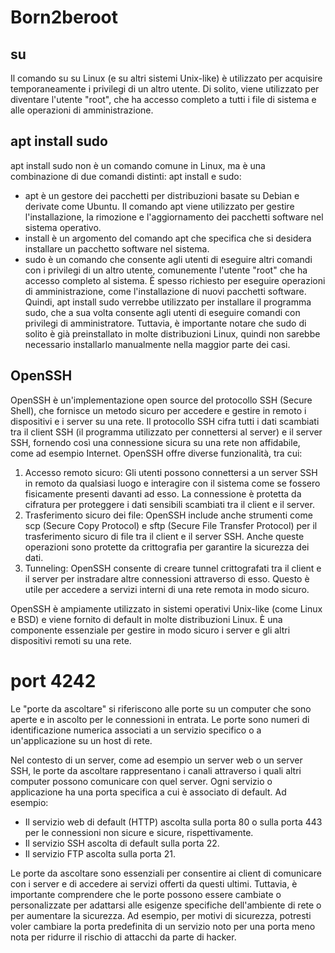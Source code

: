 # Born2beroot

## su
Il comando su su Linux (e su altri sistemi Unix-like) è utilizzato per acquisire temporaneamente i privilegi di un altro utente. Di solito, viene utilizzato per diventare l'utente "root", che ha accesso completo a tutti i file di sistema e alle operazioni di amministrazione.


## apt install sudo
apt install sudo non è un comando comune in Linux, ma è una combinazione di due comandi distinti: apt install e sudo:
- apt è un gestore dei pacchetti per distribuzioni basate su Debian e derivate come Ubuntu. Il comando apt viene utilizzato per gestire l'installazione, la rimozione e l'aggiornamento dei pacchetti software nel sistema operativo.
- install è un argomento del comando apt che specifica che si desidera installare un pacchetto software nel sistema.
- sudo è un comando che consente agli utenti di eseguire altri comandi con i privilegi di un altro utente, comunemente l'utente "root" che ha accesso completo al sistema. È spesso richiesto per eseguire operazioni di amministrazione, come l'installazione di nuovi pacchetti software.
Quindi, apt install sudo verrebbe utilizzato per installare il programma sudo, che a sua volta consente agli utenti di eseguire comandi con privilegi di amministratore. Tuttavia, è importante notare che sudo di solito è già preinstallato in molte distribuzioni Linux, quindi non sarebbe necessario installarlo manualmente nella maggior parte dei casi.

## OpenSSH
OpenSSH è un'implementazione open source del protocollo SSH (Secure Shell), che fornisce un metodo sicuro per accedere e gestire in remoto i dispositivi e i server su una rete. Il protocollo SSH cifra tutti i dati scambiati tra il client SSH (il programma utilizzato per connettersi al server) e il server SSH, fornendo così una connessione sicura su una rete non affidabile, come ad esempio Internet.
OpenSSH offre diverse funzionalità, tra cui:
1. Accesso remoto sicuro: Gli utenti possono connettersi a un server SSH in remoto da qualsiasi luogo e interagire con il sistema come se fossero fisicamente presenti davanti ad esso. La connessione è protetta da cifratura per proteggere i dati sensibili scambiati tra il client e il server.
2. Trasferimento sicuro dei file: OpenSSH include anche strumenti come scp (Secure Copy Protocol) e sftp (Secure File Transfer Protocol) per il trasferimento sicuro di file tra il client e il server SSH. Anche queste operazioni sono protette da crittografia per garantire la sicurezza dei dati.
3. Tunneling: OpenSSH consente di creare tunnel crittografati tra il client e il server per instradare altre connessioni attraverso di esso. Questo è utile per accedere a servizi interni di una rete remota in modo sicuro.

OpenSSH è ampiamente utilizzato in sistemi operativi Unix-like (come Linux e BSD) e viene fornito di default in molte distribuzioni Linux. È una componente essenziale per gestire in modo sicuro i server e gli altri dispositivi remoti su una rete.

# port 4242
Le "porte da ascoltare" si riferiscono alle porte su un computer che sono aperte e in ascolto per le connessioni in entrata. Le porte sono numeri di identificazione numerica associati a un servizio specifico o a un'applicazione su un host di rete.

Nel contesto di un server, come ad esempio un server web o un server SSH, le porte da ascoltare rappresentano i canali attraverso i quali altri computer possono comunicare con quel server. Ogni servizio o applicazione ha una porta specifica a cui è associato di default. Ad esempio:

- Il servizio web di default (HTTP) ascolta sulla porta 80 o sulla porta 443 per le connessioni non sicure e sicure, rispettivamente.
- Il servizio SSH ascolta di default sulla porta 22.
- Il servizio FTP ascolta sulla porta 21.

Le porte da ascoltare sono essenziali per consentire ai client di comunicare con i server e di accedere ai servizi offerti da questi ultimi. Tuttavia, è importante comprendere che le porte possono essere cambiate o personalizzate per adattarsi alle esigenze specifiche dell'ambiente di rete o per aumentare la sicurezza. Ad esempio, per motivi di sicurezza, potresti voler cambiare la porta predefinita di un servizio noto per una porta meno nota per ridurre il rischio di attacchi da parte di hacker.





